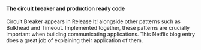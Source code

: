 #### The circuit breaker and production ready code
Circuit Breaker appears in Release It! alongside other patterns such as Bulkhead and Timeout. Implemented together, these patterns are crucially important when building communicating applications. This Netflix blog entry does a great job of explaining their application of them.
